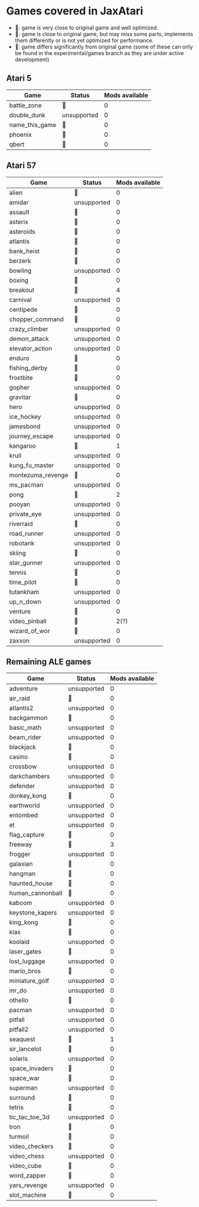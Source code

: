# Games covered in JaxAtari
- 🥇: game is very close to original game and well optimized.
- 🥈: game is close to original game, but may miss some parts, implements them differently or is not yet optimized for performance. 
- 🥉: game differs significantly from original game (some of these can only be found in the experimental/games branch as they are under active development)

## Atari 5
| Game                        | Status  | Mods available |
|------------------------------|--------|----------------|
| battle_zone                  | 🥉     | 0 |
| double_dunk                  | unsupported | 0 |
| name_this_game               | 🥈       | 0 |
| phoenix                      | 🥈       | 0 |
| qbert                        | 🥉       | 0 |

## Atari 57
| Game                         | Status  | Mods available |
|------------------------------|--------|----------------|
| alien                        | 🥈       | 0 |
| amidar                       | unsupported | 0 |
| assault                      | 🥉       | 0 |
| asterix                      | 🥈       | 0 |
| asteroids                    | 🥇       | 0 |
| atlantis                     | 🥇       | 0 |
| bank_heist                   | 🥉       | 0 |
| berzerk                      | 🥈       | 0 |
| bowling                      | unsupported | 0 |
| boxing                       | 🥉       | 0 |
| breakout                     | 🥇       | 4 |
| carnival                     | unsupported | 0 |
| centipede                    | 🥉       | 0 |
| chopper_command              | 🥈       | 0 |
| crazy_climber                | unsupported | 0 |
| demon_attack                 | unsupported | 0 |
| elevator_action              | unsupported | 0 |
| enduro                       | 🥉       | 0 |
| fishing_derby                | 🥇       | 0 |
| frostbite                    | 🥈       | 0 |
| gopher                       | unsupported | 0 |
| gravitar                     | 🥉      | 0 |
| hero                         | unsupported | 0 |
| ice_hockey                   | unsupported | 0 |
| jamesbond                    | unsupported | 0 |
| journey_escape               | unsupported | 0 |
| kangaroo                     | 🥇       | 1 |
| krull                        | unsupported | 0 |
| kung_fu_master               | unsupported | 0 |
| montezuma_revenge            | 🥉       | 0 |
| ms_pacman                    | unsupported | 0 |
| pong                         | 🥇       | 2 |
| pooyan                       | unsupported | 0 |
| private_eye                  | unsupported | 0 |
| riverraid                    | 🥈       | 0 |
| road_runner                  | unsupported | 0 |
| robotank                     | unsupported | 0 |
| skiing                       | 🥈       | 0 |
| star_gunner                  | unsupported | 0 |
| tennis                       | 🥈       | 0 |
| time_pilot                   | 🥈       | 0 |
| tutankham                    | unsupported | 0 |
| up_n_down                    | unsupported | 0 |
| venture                      | 🥈       | 0 |
| video_pinball                | 🥈       | 2(?) |
| wizard_of_wor                | 🥉       | 0 |
| zaxxon                       | unsupported | 0 |

## Remaining ALE games
| Game                         | Status  | Mods available |
|------------------------------|--------|----------------|
| adventure                    | unsupported | 0 |
| air_raid                     | 🥉       | 0 |
| atlantis2                    | unsupported | 0 |
| backgammon                   | 🥉      | 0 |
| basic_math                   | unsupported | 0 |
| beam_rider                   | unsupported | 0 |
| blackjack                    | 🥈       | 0 |
| casino                       | 🥉       | 0 |
| crossbow                     | unsupported | 0 |
| darkchambers                 | unsupported | 0 |
| defender                     | unsupported | 0 |
| donkey_kong                  | 🥈       | 0 |
| earthworld                   | unsupported | 0 |
| entombed                     | unsupported | 0 |
| et                           | unsupported | 0 |
| flag_capture                 | 🥉       | 0 |
| freeway                      | 🥇       | 3 |
| frogger                      | unsupported | 0 |
| galaxian                     | 🥈       | 0 |
| hangman                      | 🥈       | 0 |
| haunted_house                | 🥇       | 0 |
| human_cannonball             | 🥈       | 0 |
| kaboom                       | unsupported | 0 |
| keystone_kapers              | unsupported | 0 |
| king_kong                    | 🥈       | 0 |
| klax                         | 🥈       | 0 |
| koolaid                      | unsupported | 0 |
| laser_gates                  | 🥈       | 0 |
| lost_luggage                 | unsupported | 0 |
| mario_bros                   | 🥉       | 0 |
| miniature_golf               | unsupported | 0 |
| mr_do                        | unsupported | 0 |
| othello                      | 🥉       | 0 |
| pacman                       | unsupported | 0 |
| pitfall                      | unsupported | 0 |
| pitfall2                     | unsupported | 0 |
| seaquest                     | 🥇       | 1 |
| sir_lancelot                 | 🥈       | 0 |
| solaris                      | unsupported | 0 |
| space_invaders               | 🥈       | 0 |
| space_war                    | 🥈       | 0 |
| superman                     | unsupported | 0 |
| surround                     | 🥈       | 0 |
| tetris                       | 🥈      | 0 |
| tic_tac_toe_3d               | unsupported | 0 |
| tron                         | 🥈       | 0 |
| turmoil                      | 🥈       | 0 |
| video_checkers               | 🥉       | 0 |
| video_chess                  | unsupported | 0 |
| video_cube                   | 🥈       | 0 |
| word_zapper                  | 🥈       | 0 |
| yars_revenge                 | unsupported | 0 |
| slot_machine                 | 🥈       | 0 |
